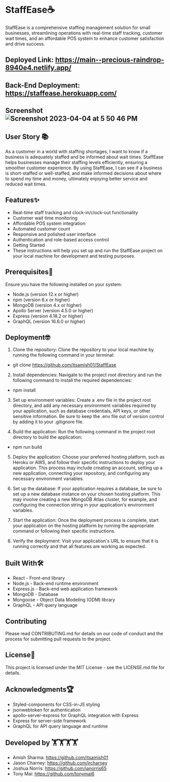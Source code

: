 # StaffEase☕️
StaffEase is a comprehensive staffing management solution for small businesses, streamlining operations with real-time staff tracking, customer wait times, and an affordable POS system to enhance customer satisfaction and drive success.

## Deployed Link: https://main--precious-raindrop-8940e4.netlify.app/

## Back-End Deployment: https://staffease.herokuapp.com/

## Screenshot ![Screenshot 2023-04-04 at 5 50 46 PM](https://user-images.githubusercontent.com/114682284/229939391-3316c1c7-cd7c-446c-a8bc-342545401214.png)

## User Story 📚
As a customer in a world with staffing shortages, I want to know if a business is adequately staffed and be informed about wait times. StaffEase helps businesses manage their staffing levels efficiently, ensuring a smoother customer experience. By using StaffEase, I can see if a business is short-staffed or well-staffed, and make informed decisions about where to spend my time and money, ultimately enjoying better service and reduced wait times.




## Features✨

- Real-time staff tracking and clock-in/clock-out functionality
- Customer wait time monitoring
- Affordable POS system integration
- Automated customer count
- Responsive and polished user interface
- Authentication and role-based access control
- Getting Started
- These instructions will help you set up and run the StaffEase project on your local machine for development and testing purposes.

## Prerequisites🔎

Ensure you have the following installed on your system:

- Node.js (version 12.x or higher)
- npm (version 6.x or higher)
- MongoDB (version 4.x or higher)
- Apollo Server (version 4.5.0 or higher)
- Express (version 4.18.2 or higher)
- GraphQL (version 16.6.0 or higher)

## Deployment🤓

1. Clone the repository: Clone the repository to your local machine by running the following command in your terminal:

- git clone https://github.com/itsamish01/StaffEase

2. Install dependencies: Navigate to the project root directory and run the following command to install the required dependencies:

- npm install

3. Set up environment variables: Create a .env file in the project root directory, and add any necessary environment variables required by your application, such as database credentials, API keys, or other sensitive information. Be sure to keep the .env file out of version control by adding it to your .gitignore file.

4. Build the application: Run the following command in the project root directory to build the application:
- npm run build

5. Deploy the application: Choose your preferred hosting platform, such as Heroku or AWS, and follow their specific instructions to deploy your application. This process may include creating an account, setting up a new application, connecting your repository, and configuring any necessary environment variables.

6. Set up the database: If your application requires a database, be sure to set up a new database instance on your chosen hosting platform. This may involve creating a new MongoDB Atlas cluster, for example, and configuring the connection string in your application's environment variables.

7. Start the application: Once the deployment process is complete, start your application on the hosting platform by running the appropriate command or following their specific instructions.

8. Verify the deployment: Visit your application's URL to ensure that it is running correctly and that all features are working as expected.

## Built With🛠️

- React - Front-end library
- Node.js - Back-end runtime environment
- Express.js - Back-end web application framework
- MongoDB - Database
- Mongoose - Object Data Modeling (ODM) library
- GraphQL - API query language

## Contributing

Please read CONTRIBUTING.md for details on our code of conduct and the process for submitting pull requests to the project.

## License📝

This project is licensed under the MIT License - see the LICENSE.md file for details.

## Acknowledgments🏆

- Styled-components for CSS-in-JS styling
- jsonwebtoken for authentication
- apollo-server-express for GraphQL integration with Express
- Express for server-side framework
- GraphQL for API query language and runtime

## Developed by 🏋️🏋️🏋️🏋️
- Amish Sharma: https://github.com/itsamish01
- Jason Charney: https://github.com/jrcharney
- Joshua Norris: https://github.com/janorris65
- Tony Mai: https://github.com/tonymai6
